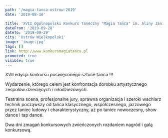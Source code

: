 ```yaml
---
path: '/magia-tanca-ostrow-2019'
date: '2019-08-10'

title: 'XVII Ogólnopolski Konkurs Taneczny "Magia Tańca" im. Aliny Janikowskiej'
dateFrom: '2019-09-28'
dateTo: '2019-09-29'
city: 'Ostrów Wielkopolski'
image: 'image.jpg'
tags: []
link: http://www.konkursmagiatanca.pl
promoted: true
visible: true
---
```

XVII edycja konkursu poświęconego sztuce tańca !!!

Wydarzenie, którego celem jest konfrontacja dorobku artystycznego 
zespołów dziecięcych i młodzieżowych.

Teatralna scena, profesjonalne jury, sprawna organizacja i szeroki 
wachlarz technik począwszy od tańca klasycznego, współczesnego, 
jazzowego przez taniec ludowy i charakterystyczny, aż po taniec 
nowoczesny, show dance i tap dance.

Dwa dni zmagań konkursowych zwieńczonych rozdaniem nagród i galą 
konkursową. 
